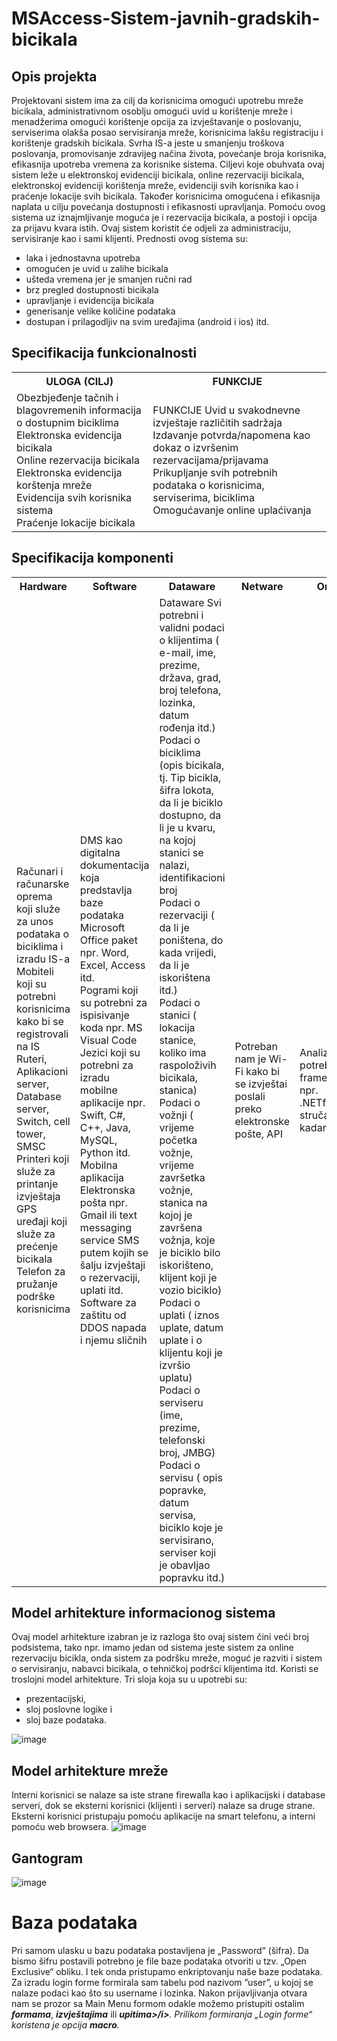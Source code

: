 # MSAccess-Sistem-javnih-gradskih-bicikala

## Opis projekta
Projektovani sistem ima za cilj da korisnicima omogući upotrebu mreže bicikala, administrativnom osoblju omogući uvid u korištenje mreže i menadžerima omogući korištenje opcija za izvještavanje o poslovanju, serviserima olakša posao servisiranja mreže, korisnicima lakšu registraciju i korištenje gradskih bicikala. Svrha IS-a jeste u smanjenju troškova poslovanja, promovisanje zdravijeg načina života, povećanje broja korisnika, efikasnija upotreba vremena za korisnike sistema. Ciljevi koje obuhvata ovaj sistem leže u elektronskoj evidenciji bicikala, online rezervaciji bicikala, elektronskoj evidenciji korištenja mreže, evidenciji svih korisnika kao i praćenje lokacije svih bicikala. Također korisnicima omogućena i efikasnija naplata u cilju povećanja dostupnosti i efikasnosti upravljanja. Pomoću ovog sistema uz iznajmljivanje moguća je i rezervacija bicikala, a postoji i opcija za prijavu kvara istih.  Ovaj sistem koristit će odjeli za administraciju, servisiranje kao i sami klijenti. Prednosti ovog sistema su:
-	laka i jednostavna upotreba
-	omogućen je uvid u zalihe bicikala 
-	ušteda vremena jer je smanjen ručni rad 
-	brz pregled dostupnosti bicikala 
-	upravljanje i evidencija bicikala
-	generisanje velike količine podataka 
-	dostupan i prilagodljiv na svim uređajima (android i ios) itd.

## Specifikacija funkcionalnosti
<table>
  <tr>
    <th>ULOGA (CILJ)</th>
    <th>FUNKCIJE</th>
  </tr>
  <tr>
    <td>	Obezbjeđenje tačnih i blagovremenih informacija o dostupnim biciklima <br>
          Elektronska evidencija bicikala <br>
Online rezervacija bicikala <br>
Elektronska evidencija korštenja mreže <br>
Evidencija svih korisnika sistema <br>
Praćenje lokacije bicikala <br>
</td>
    <td>FUNKCIJE	Uvid u svakodnevne izvještaje različitih sadržaja <br>
Izdavanje potvrda/napomena kao dokaz o izvršenim rezervacijama/prijavama <br>
Prikupljanje svih potrebnih podataka o korisnicima, serviserima, biciklima <br>
Omogućavanje online uplaćivanja
</td>
  </tr>
</table>

## Specifikacija komponenti

<table>
  <tr>
    <th>Hardware</th>
    <th>Software</th>
    <th>Dataware</th>
    <th>Netware</th>
    <th>Orgware</th>
    <th>Lifeware</th>
  </tr>

  <tr>
    <td>Računari i računarske oprema koji služe za unos podataka o biciklima i izradu IS-a <br>
Mobiteli koji su potrebni korisnicima kako bi se registrovali na IS <br>
Ruteri, Aplikacioni server, Database server, Switch, cell tower, SMSC <br>
Printeri koji služe za printanje izvještaja <br>
GPS uređaji koji služe za prećenje bicikala <br>
Telefon za pružanje podrške korisnicima <br>
</td>
    <td>DMS kao digitalna dokumentacija koja predstavlja baze podataka <br>
Microsoft Office paket npr. Word, Excel, Access itd. <br>
Pogrami koji su potrebni za ispisivanje koda npr. MS Visual Code <br>
Jezici koji su potrebni za izradu mobilne aplikacije npr. Swift, C#, C++, Java, MySQL, Python itd. <br>
Mobilna aplikacija <br>
Elektronska pošta npr. Gmail ili text messaging service SMS putem kojih se šalju izvještaji o rezervaciji, uplati itd. <br>
Software za zaštitu od DDOS napada i njemu sličnih <br>
</td>
    <td>Dataware	Svi potrebni i validni podaci o klijentima ( e-mail, ime, prezime, država, grad, broj telefona, lozinka, datum rođenja itd.) <br>
Podaci o biciklima (opis bicikala, tj. Tip bicikla, šifra lokota, da li je biciklo dostupno, da li je u kvaru, na kojoj stanici se nalazi, identifikacioni broj <br>
Podaci o rezervaciji ( da li je poništena, do kada vrijedi, da li je iskorištena itd.) <br>
Podaci o stanici ( lokacija stanice, koliko ima raspoloživih bicikala, stanica) <br>
Podaci o vožnji ( vrijeme početka vožnje, vrijeme završetka vožnje, stanica na kojoj je završena vožnja, koje je biciklo bilo iskorišteno, klijent koji je vozio biciklo) <br>
Podaci o uplati ( iznos uplate, datum uplate i o klijentu koji je izvršio uplatu) <br>
Podaci o serviseru (ime, prezime, telefonski broj, JMBG) <br>
Podaci o servisu ( opis popravke, datum servisa, biciklo koje je servisirano, serviser koji je obavljao popravku itd.) <br>
</td>
    <td>Potreban nam je Wi-Fi kako bi se izvještai poslali preko elektronske pošte, API</td>
    <td>Analiza sistema, potrebni frameworks kao npr. .NETframework, stručan IT kadar</td>
    <td>Klijenti <br>
Administrativno osoblje <br>
Serviseri <br>
Pravni tim <br>
Ekonomisti i menadžeri <br>
Marketinški tim <br>
IT odjel <br>
Tehnička podrška <br>
Poslovni stručnjaci <br>
Generalni direktor <br>
</td>
  </tr>
</table>

## Model arhitekture informacionog sistema
Ovaj model arhitekture izabran je iz razloga što ovaj sistem čini veći broj podsistema, tako npr. imamo jedan od sistema jeste sistem za online rezervaciju bicikla, onda sistem za podršku mreže, moguć je razviti i sistem o servisiranju, nabavci bicikala, o tehničkoj podršci klijentima itd.
Koristi se troslojni model arhitekture. Tri sloja koja su u upotrebi su:
-	prezentacijski,
-	sloj poslovne logike i 
-	sloj baze podataka.
  
![image](https://github.com/nejlaBelagosi/MSAccess-Sistem-javnih-gradskih-bicikala/assets/122165597/981226f1-2ae6-4805-87ee-e52d9087c0b1)


## Model arhitekture mreže
Interni korisnici se nalaze sa iste strane firewalla kao i aplikacijski i database serveri, dok se eksterni korisnici (klijenti i serveri) nalaze sa druge strane. Eksterni korisnici pristupaju pomoću aplikacije na smart telefonu, a interni pomoću web browsera.
![image](https://github.com/nejlaBelagosi/MSAccess-Sistem-javnih-gradskih-bicikala/assets/122165597/f61b473a-5cd2-4405-90a7-82b1dad91517)

## Gantogram
![image](https://github.com/nejlaBelagosi/MSAccess-Sistem-javnih-gradskih-bicikala/assets/122165597/dc9e1c9c-9c27-478e-9183-bfa29848ecc3)

# Baza podataka
Pri samom ulasku u bazu podataka postavljena je „Password“ (šifra). Da bismo šifru postavili potrebno je file baze podataka otvoriti u tzv. „Open Exclusive“ obliku. I tek onda pristupamo enkriptovanju naše baze podataka.
Za izradu login forme formirala sam tabelu pod nazivom ”user”, u kojoj se nalaze podaci kao što su username i lozinka. Nakon prijavljivanja otvara nam se prozor sa Main Menu formom odakle možemo pristupiti ostalim <b><i>formama</i></b>, <b><i>izvještajima</i></b> ili <b><i>upitima>/i></b>. 
Prilikom formiranja „Login forme“ koristena je opcija <b><i>macro</i></b>.


